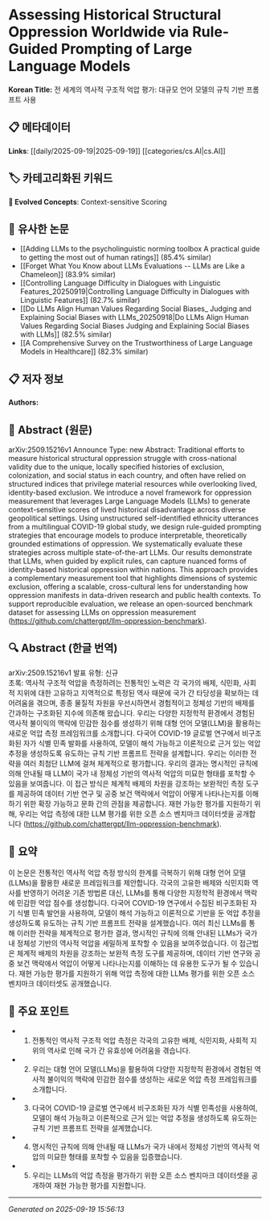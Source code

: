 
# Assessing Historical Structural Oppression Worldwide via Rule-Guided Prompting of Large Language Models

**Korean Title:** 전 세계의 역사적 구조적 억압 평가: 대규모 언어 모델의 규칙 기반 프롬프트 사용

## 📋 메타데이터

**Links**: [[daily/2025-09-19|2025-09-19]] [[categories/cs.AI|cs.AI]]

## 🏷️ 카테고리화된 키워드
**🚀 Evolved Concepts**: Context-sensitive Scoring

## 🔗 유사한 논문
- [[Adding LLMs to the psycholinguistic norming toolbox A practical guide to getting the most out of human ratings]] (85.4% similar)
- [[Forget What You Know about LLMs Evaluations -- LLMs are Like a Chameleon]] (83.9% similar)
- [[Controlling Language Difficulty in Dialogues with Linguistic Features_20250919|Controlling Language Difficulty in Dialogues with Linguistic Features]] (82.7% similar)
- [[Do LLMs Align Human Values Regarding Social Biases_ Judging and Explaining Social Biases with LLMs_20250918|Do LLMs Align Human Values Regarding Social Biases Judging and Explaining Social Biases with LLMs]] (82.5% similar)
- [[A Comprehensive Survey on the Trustworthiness of Large Language Models in Healthcare]] (82.3% similar)

## 📋 저자 정보

**Authors:** 

## 📄 Abstract (원문)

arXiv:2509.15216v1 Announce Type: new 
Abstract: Traditional efforts to measure historical structural oppression struggle with cross-national validity due to the unique, locally specified histories of exclusion, colonization, and social status in each country, and often have relied on structured indices that privilege material resources while overlooking lived, identity-based exclusion. We introduce a novel framework for oppression measurement that leverages Large Language Models (LLMs) to generate context-sensitive scores of lived historical disadvantage across diverse geopolitical settings. Using unstructured self-identified ethnicity utterances from a multilingual COVID-19 global study, we design rule-guided prompting strategies that encourage models to produce interpretable, theoretically grounded estimations of oppression. We systematically evaluate these strategies across multiple state-of-the-art LLMs. Our results demonstrate that LLMs, when guided by explicit rules, can capture nuanced forms of identity-based historical oppression within nations. This approach provides a complementary measurement tool that highlights dimensions of systemic exclusion, offering a scalable, cross-cultural lens for understanding how oppression manifests in data-driven research and public health contexts. To support reproducible evaluation, we release an open-sourced benchmark dataset for assessing LLMs on oppression measurement (https://github.com/chattergpt/llm-oppression-benchmark).

## 🔍 Abstract (한글 번역)

arXiv:2509.15216v1 발표 유형: 신규  
초록: 역사적 구조적 억압을 측정하려는 전통적인 노력은 각 국가의 배제, 식민화, 사회적 지위에 대한 고유하고 지역적으로 특정된 역사 때문에 국가 간 타당성을 확보하는 데 어려움을 겪으며, 종종 물질적 자원을 우선시하면서 경험적이고 정체성 기반의 배제를 간과하는 구조화된 지수에 의존해 왔습니다. 우리는 다양한 지정학적 환경에서 경험된 역사적 불이익의 맥락에 민감한 점수를 생성하기 위해 대형 언어 모델(LLM)을 활용하는 새로운 억압 측정 프레임워크를 소개합니다. 다국어 COVID-19 글로벌 연구에서 비구조화된 자가 식별 민족 발화를 사용하여, 모델이 해석 가능하고 이론적으로 근거 있는 억압 추정을 생성하도록 유도하는 규칙 기반 프롬프트 전략을 설계합니다. 우리는 이러한 전략을 여러 최첨단 LLM에 걸쳐 체계적으로 평가합니다. 우리의 결과는 명시적인 규칙에 의해 안내될 때 LLM이 국가 내 정체성 기반의 역사적 억압의 미묘한 형태를 포착할 수 있음을 보여줍니다. 이 접근 방식은 체계적 배제의 차원을 강조하는 보완적인 측정 도구를 제공하여 데이터 기반 연구 및 공중 보건 맥락에서 억압이 어떻게 나타나는지를 이해하기 위한 확장 가능하고 문화 간의 관점을 제공합니다. 재현 가능한 평가를 지원하기 위해, 우리는 억압 측정에 대한 LLM 평가를 위한 오픈 소스 벤치마크 데이터셋을 공개합니다 (https://github.com/chattergpt/llm-oppression-benchmark).

## 📝 요약

이 논문은 전통적인 역사적 억압 측정 방식의 한계를 극복하기 위해 대형 언어 모델(LLMs)을 활용한 새로운 프레임워크를 제안합니다. 각국의 고유한 배제와 식민지화 역사를 반영하기 어려운 기존 방법론 대신, LLMs를 통해 다양한 지정학적 환경에서 맥락에 민감한 억압 점수를 생성합니다. 다국어 COVID-19 연구에서 수집된 비구조화된 자기 식별 민족 발언을 사용하여, 모델이 해석 가능하고 이론적으로 기반을 둔 억압 추정을 생성하도록 유도하는 규칙 기반 프롬프트 전략을 설계했습니다. 여러 최신 LLMs를 통해 이러한 전략을 체계적으로 평가한 결과, 명시적인 규칙에 의해 안내된 LLMs가 국가 내 정체성 기반의 역사적 억압을 세밀하게 포착할 수 있음을 보여주었습니다. 이 접근법은 체계적 배제의 차원을 강조하는 보완적 측정 도구를 제공하며, 데이터 기반 연구와 공중 보건 맥락에서 억압이 어떻게 나타나는지를 이해하는 데 유용한 도구가 될 수 있습니다. 재현 가능한 평가를 지원하기 위해 억압 측정에 대한 LLMs 평가를 위한 오픈 소스 벤치마크 데이터셋도 공개했습니다.

## 🎯 주요 포인트

- 1. 전통적인 역사적 구조적 억압 측정은 각국의 고유한 배제, 식민지화, 사회적 지위의 역사로 인해 국가 간 유효성에 어려움을 겪습니다.

- 2. 우리는 대형 언어 모델(LLMs)을 활용하여 다양한 지정학적 환경에서 경험된 역사적 불이익의 맥락에 민감한 점수를 생성하는 새로운 억압 측정 프레임워크를 소개합니다.

- 3. 다국어 COVID-19 글로벌 연구에서 비구조화된 자가 식별 민족성을 사용하여, 모델이 해석 가능하고 이론적으로 근거 있는 억압 추정을 생성하도록 유도하는 규칙 기반 프롬프트 전략을 설계했습니다.

- 4. 명시적인 규칙에 의해 안내될 때 LLMs가 국가 내에서 정체성 기반의 역사적 억압의 미묘한 형태를 포착할 수 있음을 입증했습니다.

- 5. 우리는 LLMs의 억압 측정을 평가하기 위한 오픈 소스 벤치마크 데이터셋을 공개하여 재현 가능한 평가를 지원합니다.

---

*Generated on 2025-09-19 15:56:13*